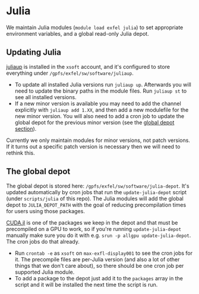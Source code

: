 # Julia

We maintain Julia modules (`module load exfel julia`) to set appropriate
environment variables, and a global read-only Julia depot.

## Updating Julia

[juliaup](https://github.com/JuliaLang/juliaup) is installed in the `xsoft`
account, and it's configured to store everything under
`/gpfs/exfel/sw/software/juliaup`.

- To update all installed Julia versions run `juliaup up`. Afterwards you will
  need to update the binary paths in the module files. Run `juliaup st` to see
  all installed versions.
- If a new minor version is available you may need to add the channel explicitly
  with `juliaup add 1.XX`, and then add a new modulefile for the new minor
  version. You will also need to add a cron job to update the global depot for
  the previous minor version (see the [global depot
  section](#the-global-depot)).

Currently we only maintain modules for minor versions, not patch versions. If it
turns out a specific patch version is necessary then we will need to rethink
this.

## The global depot

The global depot is stored here: `/gpfs/exfel/sw/software/julia-depot`. It's
updated automatically by cron jobs that run the `update-julia-depot` script
(under `scripts/julia` of this repo). The Julia modules will add the global
depot to `JULIA_DEPOT_PATH` with the goal of reducing precompilation times for
users using those packages.

[CUDA.jl](https://cuda.juliagpu.org/stable/) is one of the packages we keep in
the depot and that must be precompiled on a GPU to work, so if you're running
`update-julia-depot` manually make sure you do it with e.g. `srun -p allgpu
update-julia-depot`. The cron jobs do that already.

- Run `crontab -e` as `xsoft` on `max-exfl-display001` to see the cron jobs for
  it. The precompile files are per-Julia version (and also a lot of other
  things that we don't care about), so there should be one cron job per
  supported Julia module.
- To add a package to the depot just add it to the `packages` array in the
  script and it will be installed the next time the script is run.

